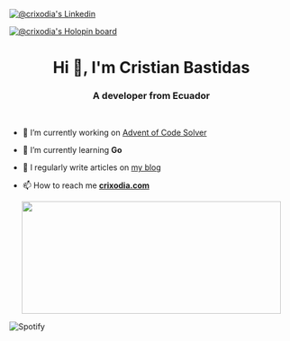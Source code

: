 [![@crixodia's Linkedin](<https://img.shields.io/badge/LinkedIn-0077B5?style=for-the-badge&logo=linkedin&logoColor=white>)](https://www.linkedin.com/in/crixodia)

[![@crixodia's Holopin board](https://holopin.me/crixodia)](https://holopin.io/@crixodia)

<h1 align="center">Hi 🫡, I'm Cristian Bastidas</h1>
<h3 align="center">A developer from Ecuador</h3>

</br>

- 🔭 I’m currently working on [Advent of Code Solver](https://aoc.crixodia.com/)

- 🌱 I’m currently learning **Go**

- 📝 I regularly write articles on [my blog](https://blog.crixodia.com/)

- 📫 How to reach me **[crixodia.com](https://crixodia.com)**

<p align="center">
  <img width="460" height="200" src="https://github-readme-streak-stats.herokuapp.com/?user=crixodia&theme=github-dark-blue&hide_border=true">
</p>


![Spotify](https://spotify-github-profile.vercel.app/api/view.svg?uid=crixodia&cover_image=true&theme=compact&show_offline=false&background_color=121212&interchange=false)

